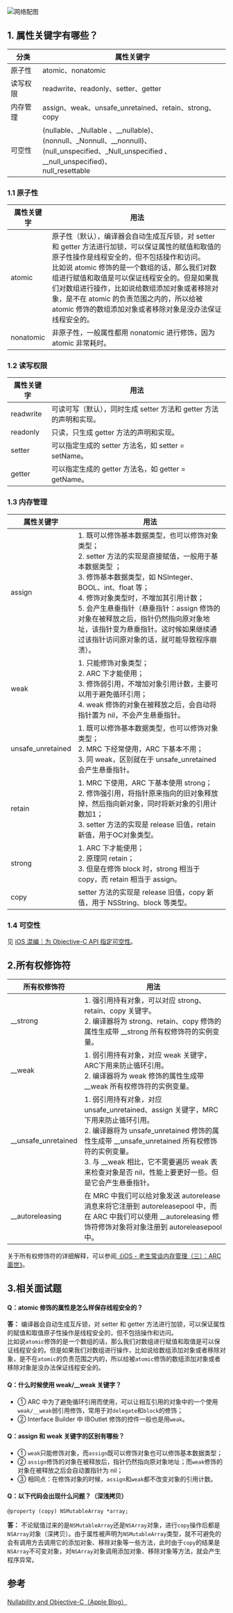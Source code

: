 ![网络配图](https://user-gold-cdn.xitu.io/2020/3/7/170b0ef52e70577d?w=1240&h=698&f=jpeg&s=106102)


## 1. 属性关键字有哪些？
分类|属性关键字
--|--
原子性|atomic、nonatomic
读写权限|readwrite、readonly、setter、getter
内存管理|assign、weak、unsafe_unretained、retain、strong、copy
可空性|(nullable、_Nullable 、__nullable)、<br>(nonnull、_Nonnull、__nonnull)、<br>(null_unspecified、_Null_unspecified 、__null_unspecified)、<br>null_resettable

### 1.1 原子性

属性关键字|用法
-- |--
atomic|原子性（默认），编译器会自动生成互斥锁，对 setter 和 getter 方法进行加锁，可以保证属性的赋值和取值的原子性操作是线程安全的，但不包括操作和访问。<br>比如说 atomic 修饰的是一个数组的话，那么我们对数组进行赋值和取值是可以保证线程安全的。但是如果我们对数组进行操作，比如说给数组添加对象或者移除对象，是不在 atomic 的负责范围之内的，所以给被 atomic 修饰的数组添加对象或者移除对象是没办法保证线程安全的。
nonatomic|非原子性，一般属性都用 nonatomic 进行修饰，因为 atomic 非常耗时。

### 1.2 读写权限
属性关键字|用法
--|--
readwrite|可读可写（默认），同时生成 setter 方法和 getter 方法的声明和实现。
readonly|只读，只生成 getter 方法的声明和实现。
setter|可以指定生成的 setter 方法名，如 setter = setName。
getter|可以指定生成的 getter 方法名，如 getter = getName。

### 1.3 内存管理
属性关键字|用法
--|--
assign|1. 既可以修饰基本数据类型，也可以修饰对象类型；<br>2. setter 方法的实现是直接赋值，一般用于基本数据类型 ；<br>3. 修饰基本数据类型，如 NSInteger、BOOL、int、float 等；<br>4. 修饰对象类型时，不增加其引用计数；<br>5. 会产生悬垂指针（悬垂指针：assign 修饰的对象在被释放之后，指针仍然指向原对象地址，该指针变为悬垂指针。这时候如果继续通过该指针访问原对象的话，就可能导致程序崩溃）。
weak|1. 只能修饰对象类型；<br>2. ARC 下才能使用；<br>3. 修饰弱引用，不增加对象引用计数，主要可以用于避免循环引用；<br>4. weak 修饰的对象在被释放之后，会自动将指针置为 nil，不会产生悬垂指针。
unsafe_unretained|1. 既可以修饰基本数据类型，也可以修饰对象类型；<br>2. MRC 下经常使用，ARC 下基本不用；<br>3. 同 weak，区别就在于 unsafe_unretained 会产生悬垂指针。
retain|1. MRC 下使用，ARC 下基本使用 strong；<br>2. 修饰强引用，将指针原来指向的旧对象释放掉，然后指向新对象，同时将新对象的引用计数加1；<br>3. setter 方法的实现是 release 旧值，retain 新值，用于OC对象类型。
strong|1. ARC 下才能使用；<br>2. 原理同 retain；<br>3. 但是在修饰 block 时，strong 相当于 copy，而 retain 相当于 assign。
copy|setter 方法的实现是 release 旧值，copy 新值，用于 NSString、block 等类型。

### 1.4 可空性
见 [iOS 混编｜为 Objective-C API 指定可空性](https://juejin.cn/post/7028567690964893703/)。


## 2.所有权修饰符
所有权修饰符|用法
--|--
__strong|1. 强引用持有对象，可以对应 strong、retain、copy 关键字。<br>2. 编译器将为 strong、retain、copy 修饰的属性生成带 __strong 所有权修饰符的实例变量。
__weak|1. 弱引用持有对象，对应 weak 关键字，ARC下用来防止循环引用。<br>2. 编译器将为 weak 修饰的属性生成带 __weak 所有权修饰符的实例变量。
__unsafe_unretained|1. 弱引用持有对象，对应 unsafe_unretained、assign 关键字，MRC下用来防止循环引用。<br>2. 编译器将为 unsafe_unretained 修饰的属性生成带 __unsafe_unretained 所有权修饰符的实例变量。<br>3. 与 __weak 相比，它不需要遍历 weak 表来检查对象是否 nil，性能上要更好一些。但是它会产生悬垂指针。
__autoreleasing|在 MRC 中我们可以给对象发送 autorelease 消息来将它注册到 autoreleasepool 中，而在 ARC 中我们可以使用 __autoreleasing 修饰符修饰对象将对象注册到 autoreleasepool 中。

关于所有权修饰符的详细解释，可以参阅[《iOS - 老生常谈内存管理（三）：ARC 面世》](https://juejin.im/post/6844904130431942670)。

## 3.相关面试题

#### Q：atomic 修饰的属性是怎么样保存线程安全的？
**答：** 编译器会自动生成互斥锁，对 setter 和 getter 方法进行加锁，可以保证属性的赋值和取值原子性操作是线程安全的，但不包括操作和访问。<br>比如说`atomic`修饰的是一个数组的话，那么我们对数组进行赋值和取值是可以保证线程安全的。但是如果我们对数组进行操作，比如说给数组添加对象或者移除对象，是不在`atomic`的负责范围之内的，所以给被`atomic`修饰的数组添加对象或者移除对象是没办法保证线程安全的。


#### Q：什么时候使用 weak/__weak 关键字？
* ① ARC 中为了避免循环引用而使用，可以让相互引用的对象中的一个使用`weak/__weak`弱引用修饰，常用于对`delegate`和`block`的修饰；
* ② Interface Builder 中 IBOutlet 修饰的控件一般也是用`weak`。

#### Q：assign 和 weak 关键字的区别有哪些？
* ① `weak`只能修饰对象，而`assign`既可以修饰对象也可以修饰基本数据类型；
* ② `assign`修饰的对象在被释放后，指针仍然指向原对象地址；而`weak`修饰的对象在被释放之后会自动置指针为 nil；
* ③ 相同点：在修饰对象的时候，`assign`和`weak`都不改变对象的引用计数。


#### Q：以下代码会出现什么问题？（深浅拷贝）
```objc
@property (copy) NSMutableArray *array;
```
**答：** 不论赋值过来的是`NSMutableArray`还是`NSArray`对象，进行`copy`操作后都是`NSArray`对象（深拷贝）。由于属性被声明为`NSMutableArray`类型，就不可避免的会有调用方去调用它的添加对象、移除对象等一些方法，此时由于`copy`的结果是`NSArray`不可变对象，对`NSArray`对象调用添加对象、移除对象等方法，就会产生程序异常。


## 参考
[Nullability and Objective-C（Apple Blog）](https://developer.apple.com/swift/blog/?id=25)

